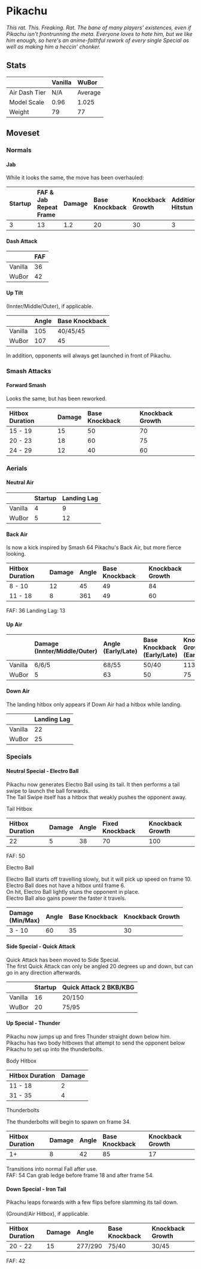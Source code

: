 # Pikachu
*This rat. This. Freaking. Rat. The bane of many players' existences, even if Pikachu isn't frontrunning the meta. Everyone loves to hate him, but we like him enough, so here's an anime-faithful rework of every single Special as well as making him a heccin' chonker.*

## Stats

<datatable>

|               | Vanilla | WuBor              |
|:------------- |:------- |:------------------ |
| Air Dash Tier | N/A     | Average            |
| Model Scale   | 0.96    | <nerf>1.025</nerf> |
| Weight        | 79      | <nerf>77</nerf>    |

</datatable>

## Moveset

### Normals

#### Jab

While it looks the same, the move has been overhauled:

<datatable>

| Startup        | FAF & Jab Repeat Frame | Damage           | Base Knockback  | Knockback Growth | Additional Hitstun |
|:-------------- |:---------------------- |:---------------- |:--------------- |:---------------- |:------------------ |
| <ovhl>3</ovhl> | <ovhl>13</ovhl>        | <ovhl>1.2</ovhl> | <ovhl>20</ovhl> | <ovhl>30</ovhl>  | <ovhl>3</ovhl>     |

</datatable>

#### Dash Attack

<datatable>

|         | FAF             |
|:------- |:--------------- |
| Vanilla | 36              |
| WuBor   | <nerf>42</nerf> |

</datatable>

#### Up Tilt

(Innter/Middle/Outer), if applicable.

<datatable>

|         | Angle            | Base Knockback  |
|:------- |:---------------- |:--------------- |
| Vanilla | 105              | 40/45/45        |
| WuBor   | <ovhl>107</ovhl> | <ovhl>45</ovhl> |

</datatable>

<ovhl>In addition, opponents will always get launched in front of Pikachu.</ovhl>

### Smash Attacks

#### Forward Smash

Looks the same, but has been reworked.

<datatable>

| Hitbox Duration      | Damage          | Base Knockback  | Knockback Growth |
|:-------------------- |:--------------- |:--------------- |:---------------- |
| <ovhl>15 - 19</ovhl> | <ovhl>15</ovhl> | <ovhl>50</ovhl> | <ovhl>70</ovhl>  |
| <ovhl>20 - 23</ovhl> | <ovhl>18</ovhl> | <ovhl>60</ovhl> | <ovhl>75</ovhl>  |
| <ovhl>24 - 29</ovhl> | <ovhl>12</ovhl> | <ovhl>40</ovhl> | <ovhl>60</ovhl>  |

</datatable>

### Aerials

#### Neutral Air

<datatable>

|         | Startup        | Landing Lag     |
|:------- |:-------------- |:--------------- |
| Vanilla | 4              | 9               |
| WuBor   | <nerf>5</nerf> | <nerf>12</nerf> |

</datatable>

#### Back Air

<ovhl>Is now a kick inspired by Smash 64 Pikachu's Back Air, but more fierce looking.</ovhl>

<datatable>

| Hitbox Duration | Damage | Angle | Base Knockback | Knockback Growth |
|:--------------- |:------ |:----- |:-------------- |:---------------- |
| 8 - 10          | 12     | 45    | 49             | 84               |
| 11 - 18         | 8      | 361   | 49             | 60               |

</datatable>

FAF: 36
Landing Lag: 13

#### Up Air

<datatable>

|         |Damage<br>(Innter/Middle/Outer) | Angle<br>(Early/Late) | Base Knockback<br>(Early/Late) | Knockback Growth<br>(Early/Late) |
|:------- |:------------------------------ |:--------------------- |:------------------------------ |:-------------------------------- |
| Vanilla | 6/6/5                          | 68/55                 | 50/40                          | 113/80                           |
| WuBor   | <nerf>5</nerf>                 | <ovhl>63</ovhl>       | <ovhl>50</ovhl>                | <ovhl>75</ovhl>                  |

</datatable>

#### Down Air

<nerf>The landing hitbox only appears if Down Air had a hitbox while landing.</nerf>

<datatable>

|         | Landing Lag     |
|:------- |:--------------- |
| Vanilla | 22              |
| WuBor   | <nerf>25</nerf> |

</datatable>

### Specials

#### Neutral Special - Electro Ball

<ovhl>Pikachu now generates Electro Ball using its tail. It then performs a tail swipe to launch the ball forwards.<br>
The Tail Swipe itself has a hitbox that weakly pushes the opponent away.</ovhl>

Tail Hitbox

<datatable>

| Hitbox Duration | Damage | Angle | Fixed Knockback | Knockback Growth |
|:--------------- |:------ |:----- |:--------------- |:---------------- |
| 22              | 5      | 38    | 70              | 100              |

</datatable>

FAF: 50

Electro Ball

<ovhl>Electro Ball starts off travelling slowly, but it will pick up speed on frame 10.<br>
Electro Ball does not have a hitbox until frame 6.<br>
On hit, Electro Ball lightly stuns the opponent in place.<br>
Electro Ball also gains power the faster it travels.</ovhl>

<datatable>

| Damage<br>(Min/Max) | Angle | Base Knockback | Knockback Growth |
|:------------------- |:----- |:-------------- |:---------------- |
| 3 - 10              | 60    | 35             | 30               |

</datatable>

#### Side Special - Quick Attack

<ovhl>Quick Attack has been moved to Side Special.<br>
The first Quick Attack can only be angled 20 degrees up and down, but can go in any direction afterwards.</ovhl>

<datatable>

|         | Startup         | Quick Attack 2 BKB/KBG |
|:------- |:--------------- |:---------------------- |
| Vanilla | 16              | 20/150                 |
| WuBor   | <nerf>20</nerf> | <ovhl>75/95</ovhl>     |

</datatable>

#### Up Special - Thunder

<ovhl>Pikachu now jumps up and fires Thunder straight down below him.<br>
Pikachu has two body hitboxes that attempt to send the opponent below Pikachu to set up into the thunderbolts.</ovhl>

Body Hitbox

<datatable>

| Hitbox Duration | Damage |
|:--------------- |:------ |
| 11 - 18         | 2      |
| 31 - 35         | 4      |

</datatable>

Thunderbolts

The thunderbolts will begin to spawn on frame 34.

<datatable>

| Hitbox Duration | Damage | Angle | Base Knockback | Knockback Growth |
|:--------------- |:------ |:----- |:-------------- |:---------------- |
| 1+              | 8      | 42    | 85             | 17               |

</datatable>

Transitions into normal Fall after use.<br>
FAF: 54
Can grab ledge before frame 18 and after frame 54.

#### Down Special - Iron Tail

<ovhl>Pikachu leaps forwards with a few flips before slamming its tail down.<ovhl>

(Ground/Air Hitbox), if applicable.

<datatable>

| Hitbox Duration | Damage | Angle   | Base Knockback | Knockback Growth |
|:--------------- |:------ |:------- |:-------------- |:---------------- |
| 20 - 22         | 15     | 277/290 | 75/40          | 30/45            |

</datatable>

FAF: 42
